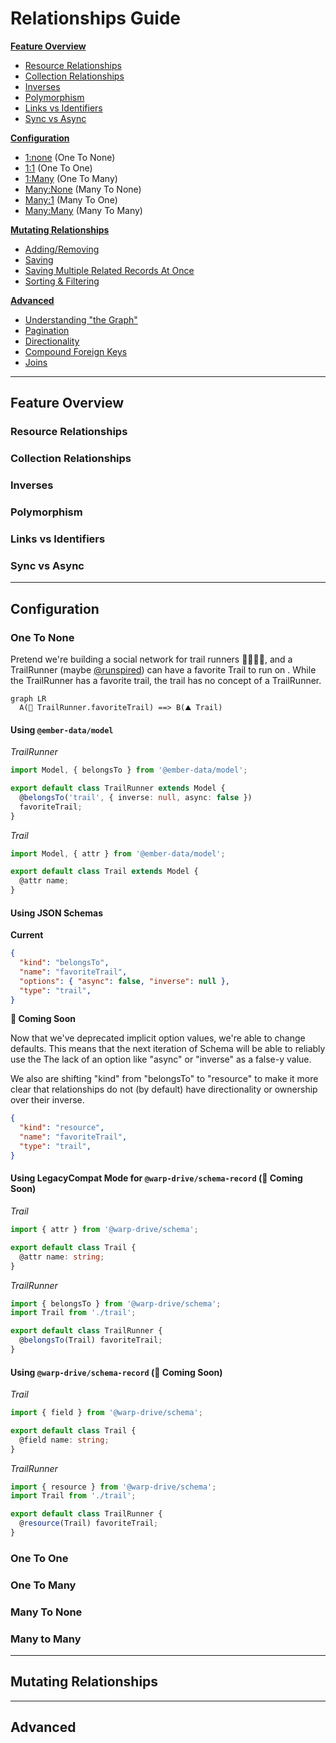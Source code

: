 # Relationships Guide

**[Feature Overview](#feature-overview)**
- [Resource Relationships](#resource-relationships)
- [Collection Relationships](#collection-relationships)
- [Inverses](#inverses)
- [Polymorphism](#polymorphism)
- [Links vs Identifiers](#links-vs-identifiers)
- [Sync vs Async](#sync-vs-async)

**[Configuration](#configuration)**
- [1:none](#one-to-none) (One To None)
- [1:1](#one-to-one) (One To One)
- [1:Many](#one-to-many) (One To Many)
- [Many:None](#many-to-none) (Many To None)
- [Many:1](#one-to-many) (Many To One)
- [Many:Many](#many-to-many) (Many To Many)

**[Mutating Relationships](#mutating-relationships)**
- [Adding/Removing]()
- [Saving]()
- [Saving Multiple Related Records At Once]()
- [Sorting & Filtering]()

**[Advanced](#advanced)**
- [Understanding "the Graph"]()
- [Pagination]()
- [Directionality]()
- [Compound Foreign Keys]()
- [Joins]()

---

## Feature Overview

### Resource Relationships

### Collection Relationships

### Inverses

### Polymorphism

### Links vs Identifiers

### Sync vs Async

---

## Configuration

### One To None

Pretend we're building a social network for trail runners 🏃🏃🏾‍♀️, and a TrailRunner (maybe [@runspired](https://github.com/runspired)) can have a favorite Trail to run on . While the TrailRunner has a favorite trail, the trail has no concept of a TrailRunner.

```mermaid
graph LR
  A(🌲 TrailRunner.favoriteTrail) ==> B(⛰️ Trail)
```

#### Using `@ember-data/model`

*TrailRunner*

```ts
import Model, { belongsTo } from '@ember-data/model';

export default class TrailRunner extends Model {
  @belongsTo('trail', { inverse: null, async: false })
  favoriteTrail;
}
```

*Trail*

```ts
import Model, { attr } from '@ember-data/model';

export default class Trail extends Model {
  @attr name;
}
```

#### Using JSON Schemas

**Current**

```json
{
  "kind": "belongsTo",
  "name": "favoriteTrail",
  "options": { "async": false, "inverse": null },
  "type": "trail",
}
```

**🚧 Coming Soon**

Now that we've deprecated implicit option values, we're able to change defaults.
This means that the next iteration of Schema will be able to reliably use the
The lack of an option like "async" or "inverse" as a false-y value.

We also are shifting "kind" from "belongsTo" to "resource" to make it more clear
that relationships do not (by default) have directionality or ownership over their
inverse.

```json
{
  "kind": "resource",
  "name": "favoriteTrail",
  "type": "trail",
}
```

#### Using LegacyCompat Mode for `@warp-drive/schema-record` (🚧 Coming Soon)

*Trail*

```ts
import { attr } from '@warp-drive/schema';

export default class Trail {
  @attr name: string;
}
```

*TrailRunner*

```ts
import { belongsTo } from '@warp-drive/schema';
import Trail from './trail';

export default class TrailRunner {
  @belongsTo(Trail) favoriteTrail;
}
```

#### Using `@warp-drive/schema-record` (🚧 Coming Soon)

*Trail*

```ts
import { field } from '@warp-drive/schema';

export default class Trail {
  @field name: string;
}
```

*TrailRunner*

```ts
import { resource } from '@warp-drive/schema';
import Trail from './trail';

export default class TrailRunner {
  @resource(Trail) favoriteTrail;
}
```

### One To One

### One To Many

### Many To None

### Many to Many

---

## Mutating Relationships

---

## Advanced
